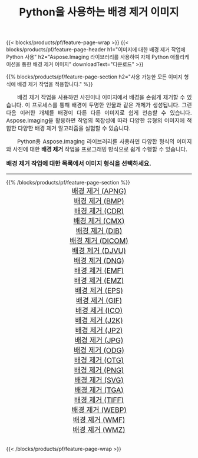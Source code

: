 ﻿---
title: Python을 사용하는 배경 제거 이미지 
weight: 3920
url: /ko/python-net/remove-background/ 
lang: ko
langdirlevel: 2
locales: zh-hans,ja,it,ru,de,es,fr,nl,id,lt,pl,pt,vi,tr,ko,zh-hant,ar,hi,th,sv,cs,uk,he
description: 자체 Python 애플리케이션 및 서버 API를 사용하여 Aspose.Imaging 라이브러리를 배경 제거 이미지 및 사진에 적용합니다.
---

{{< blocks/products/pf/feature-page-wrap >}}
{{< blocks/products/pf/feature-page-header h1="이미지에 대한 배경 제거 작업에 Python 사용" h2="Aspose.Imaging 라이브러리를 사용하여 자체 Python 애플리케이션을 통한 배경 제거 이미지" downloadText="다운로드" >}}


{{% blocks/products/pf/feature-page-section  h2="사용 가능한 모든 이미지 형식에 배경 제거 작업을 적용합니다." %}}
<p align="justify" style="text-indent:2em;font-size:15px;">
배경 제거 작업을 사용하면 사진이나 이미지에서 배경을 손쉽게 제거할 수 있습니다. 이 프로세스를 통해 배경이 투명한 인물과 같은 개체가 생성됩니다. 그런 다음 이러한 개체를 배경이 다른 다른 이미지로 쉽게 전송할 수 있습니다. Aspose.Imaging을 활용하면 작업의 복잡성에 따라 다양한 유형의 이미지에 적합한 다양한 배경 제거 알고리즘을 실험할 수 있습니다.
</p>
<p align="justify" style="text-indent:2em;font-size:15px;">
Python용 Aspose.Imaging 라이브러리를 사용하면 다양한 형식의 이미지와 사진에 대한 <b>배경 제거</b> 작업을 프로그래밍 방식으로 쉽게 수행할 수 있습니다.
</p>
<h3 style="margin-top:16px;">
배경 제거 작업에 대한 목록에서 이미지 형식을 선택하세요.
</h3>
<hr/>
{{% /blocks/products/pf/feature-page-section %}}
<div class="container-fluid productfamilypage bg-gray">
    <div class="convertypes bg-gray agp-content section">
        <div class="container">
		<div class="row other-converters" style="gap: 10px;font-size: 19px;text-align:center;">
		    <div class='col-md-3 other-converter remove-lp remove-rp'><a href="/imaging/ko/python-net/remove-background/apng/" style="padding:15px;">배경 제거 (APNG)</a></div><div class='col-md-3 other-converter remove-lp remove-rp'><a href="/imaging/ko/python-net/remove-background/bmp/" style="padding:15px;">배경 제거 (BMP)</a></div><div class='col-md-3 other-converter remove-lp remove-rp'><a href="/imaging/ko/python-net/remove-background/cdr/" style="padding:15px;">배경 제거 (CDR)</a></div><div class='col-md-3 other-converter remove-lp remove-rp'><a href="/imaging/ko/python-net/remove-background/cmx/" style="padding:15px;">배경 제거 (CMX)</a></div><div class='col-md-3 other-converter remove-lp remove-rp'><a href="/imaging/ko/python-net/remove-background/dib/" style="padding:15px;">배경 제거 (DIB)</a></div><div class='col-md-3 other-converter remove-lp remove-rp'><a href="/imaging/ko/python-net/remove-background/dicom/" style="padding:15px;">배경 제거 (DICOM)</a></div><div class='col-md-3 other-converter remove-lp remove-rp'><a href="/imaging/ko/python-net/remove-background/djvu/" style="padding:15px;">배경 제거 (DJVU)</a></div><div class='col-md-3 other-converter remove-lp remove-rp'><a href="/imaging/ko/python-net/remove-background/dng/" style="padding:15px;">배경 제거 (DNG)</a></div><div class='col-md-3 other-converter remove-lp remove-rp'><a href="/imaging/ko/python-net/remove-background/emf/" style="padding:15px;">배경 제거 (EMF)</a></div><div class='col-md-3 other-converter remove-lp remove-rp'><a href="/imaging/ko/python-net/remove-background/emz/" style="padding:15px;">배경 제거 (EMZ)</a></div><div class='col-md-3 other-converter remove-lp remove-rp'><a href="/imaging/ko/python-net/remove-background/eps/" style="padding:15px;">배경 제거 (EPS)</a></div><div class='col-md-3 other-converter remove-lp remove-rp'><a href="/imaging/ko/python-net/remove-background/gif/" style="padding:15px;">배경 제거 (GIF)</a></div><div class='col-md-3 other-converter remove-lp remove-rp'><a href="/imaging/ko/python-net/remove-background/ico/" style="padding:15px;">배경 제거 (ICO)</a></div><div class='col-md-3 other-converter remove-lp remove-rp'><a href="/imaging/ko/python-net/remove-background/j2k/" style="padding:15px;">배경 제거 (J2K)</a></div><div class='col-md-3 other-converter remove-lp remove-rp'><a href="/imaging/ko/python-net/remove-background/jp2/" style="padding:15px;">배경 제거 (JP2)</a></div><div class='col-md-3 other-converter remove-lp remove-rp'><a href="/imaging/ko/python-net/remove-background/jpg/" style="padding:15px;">배경 제거 (JPG)</a></div><div class='col-md-3 other-converter remove-lp remove-rp'><a href="/imaging/ko/python-net/remove-background/odg/" style="padding:15px;">배경 제거 (ODG)</a></div><div class='col-md-3 other-converter remove-lp remove-rp'><a href="/imaging/ko/python-net/remove-background/otg/" style="padding:15px;">배경 제거 (OTG)</a></div><div class='col-md-3 other-converter remove-lp remove-rp'><a href="/imaging/ko/python-net/remove-background/png/" style="padding:15px;">배경 제거 (PNG)</a></div><div class='col-md-3 other-converter remove-lp remove-rp'><a href="/imaging/ko/python-net/remove-background/svg/" style="padding:15px;">배경 제거 (SVG)</a></div><div class='col-md-3 other-converter remove-lp remove-rp'><a href="/imaging/ko/python-net/remove-background/tga/" style="padding:15px;">배경 제거 (TGA)</a></div><div class='col-md-3 other-converter remove-lp remove-rp'><a href="/imaging/ko/python-net/remove-background/tiff/" style="padding:15px;">배경 제거 (TIFF)</a></div><div class='col-md-3 other-converter remove-lp remove-rp'><a href="/imaging/ko/python-net/remove-background/webp/" style="padding:15px;">배경 제거 (WEBP)</a></div><div class='col-md-3 other-converter remove-lp remove-rp'><a href="/imaging/ko/python-net/remove-background/wmf/" style="padding:15px;">배경 제거 (WMF)</a></div><div class='col-md-3 other-converter remove-lp remove-rp'><a href="/imaging/ko/python-net/remove-background/wmz/" style="padding:15px;">배경 제거 (WMZ)</a></div>
                </div>
        </div>
    </div>
</div>
<br/>

{{< /blocks/products/pf/feature-page-wrap >}}
